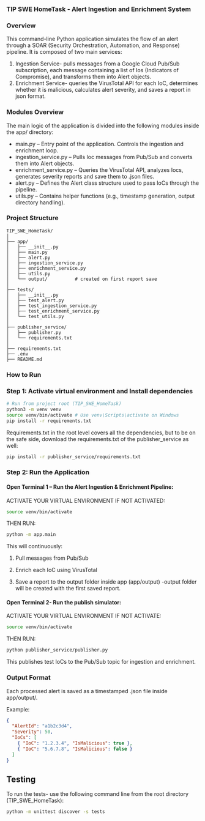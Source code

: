 ### TIP SWE HomeTask - Alert Ingestion and Enrichment System

### Overview

This command-line Python application simulates the flow of an alert through a SOAR (Security Orchestration, Automation, and Response) pipeline. It is composed of two main services:

1. Ingestion Service- pulls messages from a Google Cloud Pub/Sub subscription, each message containing a list of Ios (Indicators of Compromise), and transforms them into Alert objects.
2. Enrichment Service- queries the VirusTotal API for each IoC, determines whether it is malicious, calculates alert severity, and saves a report in json format.





###  Modules Overview
The main logic of the application is divided into the following modules inside the app/ directory:

- main.py – Entry point of the application. Controls the ingestion and enrichment loop.
- ingestion_service.py – Pulls Ioc messages from Pub/Sub and converts them into Alert objects.
- enrichment_service.py – Queries the VirusTotal API, analyzes Iocs, generates severity reports and save them to .json files.
- alert.py – Defines the Alert class structure used to pass IoCs through the pipeline.
- utils.py – Contains helper functions (e.g., timestamp generation, output directory handling).

###  Project Structure

```text
TIP_SWE_HomeTask/
│
├── app/                     
│   ├── __init__.py
│   ├── main.py
│   ├── alert.py
│   ├── ingestion_service.py
│   ├── enrichment_service.py
│   ├── utils.py
│   └── output/          # created on first report save
│
├── tests/                    
│   ├── __init__.py
│   ├── test_alert.py
│   ├── test_ingestion_service.py
│   ├── test_enrichment_service.py
│   └── test_utils.py
│
├── publisher_service/
│   ├── publisher.py
│   └── requirements.txt
│
├── requirements.txt         
├── .env                      
├── README.md 
```
              
### How to Run

### Step 1: Activate virtual environment and Install dependencies

```bash
# Run from project root (TIP_SWE_HomeTask)
python3 -m venv venv
source venv/bin/activate # Use venv\Scripts\activate on Windows
pip install -r requirements.txt
``` 
Requirements.txt in the root level covers all the dependencies, but to be on the safe side, download the requirements.txt of the publisher_service as well:

```bash
pip install -r publisher_service/requirements.txt
```

### Step 2: Run the Application

#### Open Terminal 1 – Run the Alert Ingestion & Enrichment Pipeline:
ACTIVATE YOUR VIRTUAL ENVIRONMENT IF NOT ACTIVATED:
```bash
source venv/bin/activate
```
THEN RUN:
```bash
python -m app.main
```
This will continuously:

1. Pull messages from Pub/Sub

2. Enrich each IoC using VirusTotal

3. Save a report to the output folder inside app (app/output) -output folder will be created with the first saved report.

#### Open Terminal 2- Run the publish simulator:
ACTIVATE YOUR VIRTUAL ENVIRONMENT IF NOT ACTIVATE:
```bash
source venv/bin/activate
```
THEN RUN:
```bash
python publisher_service/publisher.py
```
This publishes test IoCs to the Pub/Sub topic for ingestion and enrichment.




### Output Format

Each processed alert is saved as a timestamped .json file inside app/output/.

Example:
```json
{
  "AlertId": "a1b2c3d4",
  "Severity": 50,
  "IoCs": [
    { "IoC": "1.2.3.4", "IsMalicious": true },
    { "IoC": "5.6.7.8", "IsMalicious": false }
  ]
}
```


## Testing
To run the tests- use the following command line from the root directory (TIP_SWE_HomeTask):
```bash
python -m unittest discover -s tests
```


